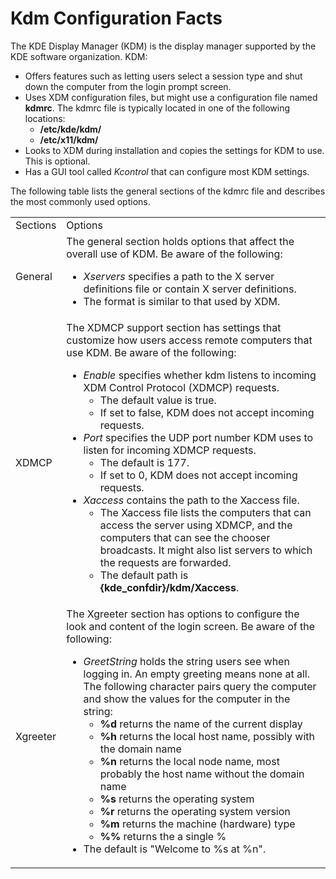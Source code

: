 # Kdm Configuration Facts

The KDE Display Manager (KDM) is the display manager supported by the KDE
software organization. KDM:

  * Offers features such as letting users select a session type and shut down the computer from the login prompt screen. 
  * Uses XDM configuration files, but might use a configuration file named **kdmrc**. The kdmrc file is typically located in one of the following locations:
    * **/etc/kde/kdm/**
    * **/etc/x11/kdm/**
  * Looks to XDM during installation and copies the settings for KDM to use. This is optional.
  * Has a GUI tool called _Kcontrol_ that can configure most KDM settings.

The following table lists the general sections of the kdmrc file and describes
the most commonly used options.

<table>

<tr> <td>Sections</td> <td>Options</td>

</tr>

<tr> <td>General</td> <td>The general section holds options that affect the
overall use of KDM. Be aware of the following:

<ul>

<li><i>Xservers</i> specifies a path to the X server definitions file or
contain X server definitions.

</li>

<li>The format is similar to that used by XDM.

</li>

</ul> </td>

</tr>

<tr> <td>XDMCP</td> <td>The XDMCP support section has settings that customize
how users access remote computers that use KDM. Be aware of the following:

<ul>

<li><i>Enable</i> specifies whether kdm listens to incoming XDM Control
Protocol (XDMCP) requests.

<ul>

<li>The default value is true.

</li>

<li>If set to false, KDM does not accept incoming requests.

</li>

</ul>

</li>

<li><i>Port</i> specifies the UDP port number KDM uses to listen for incoming
XDMCP requests.

<ul>

<li>The default is 177.

</li>

<li>If set to 0, KDM does not accept incoming requests.

</li>

</ul>

</li>

<li><i>Xaccess</i> contains the path to the Xaccess file.

<ul>

<li>The Xaccess file lists the computers that can access the server using
XDMCP, and the computers that can see the chooser broadcasts. It might also
list servers to which the requests are forwarded.

</li>

<li>The default path is<b> {kde_confdir}/kdm/Xaccess</b>.

</li>

</ul>

</li>

</ul> </td>

</tr>

<tr> <td>Xgreeter</td> <td>The Xgreeter section has options to configure the
look and content of the login screen. Be aware of the following:

<ul>

<li><i>GreetString</i> holds the string users see when logging in. An empty
greeting means none at all. The following character pairs query the computer
and show the values for the computer in the string:

<ul>

<li><b>%d</b> returns the name of the current display

</li>

<li><b>%h</b> returns the local host name, possibly with the domain name

</li>

<li><b>%n</b> returns the local node name, most probably the host name without
the domain name

</li>

<li><b>%s</b> returns the operating system

</li>

<li><b>%r</b> returns the operating system version

</li>

<li><b>%m</b> returns the machine (hardware) type

</li>

<li><b>%%</b> returns the a single %

</li>

</ul>

</li>

<li>The default is "Welcome to %s at %n".

</li>

</ul> </td>

</tr> </table>

